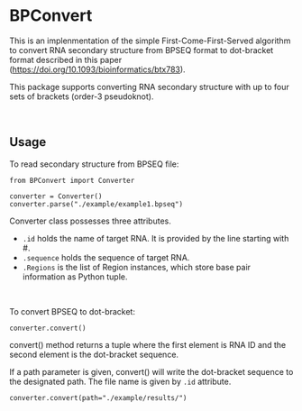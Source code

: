 # BPConvert

This is an implenmentation of the simple First-Come-First-Served algorithm to convert RNA secondary structure from BPSEQ format to dot-bracket format described in this paper (https://doi.org/10.1093/bioinformatics/btx783).

This package supports converting RNA secondary structure with up to four sets of brackets (order-3 pseudoknot).

<br>

## Usage
To read secondary structure from BPSEQ file:

```
from BPConvert import Converter

converter = Converter()
converter.parse("./example/example1.bpseq")
```

Converter class possesses three attributes.

* `.id` holds the name of target RNA. It is provided by the line starting with #.
* `.sequence` holds the sequence of target RNA.
* `.Regions` is the list of Region instances, which store base pair information as Python tuple.

<br>

To convert BPSEQ to dot-bracket:

```
converter.convert()
```

convert() method returns a tuple where the first element is RNA ID and the second element is the dot-bracket sequence. 

If a path parameter is given, convert() will write the dot-bracket sequence to the designated path. The file name is given by `.id` attribute.

```
converter.convert(path="./example/results/")
```
